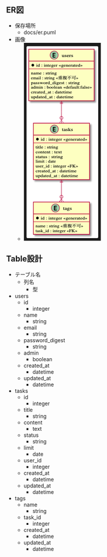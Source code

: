 ## ER図
- 保存場所
  - docs/er.puml
- 画像
  - ![ER](docs/er.png)
## Table設計
- テーブル名
  - 列名
    - 型
- users
  - id
    - integer
  - name
    - string
  - email
    - string
  - password_digest
    - string
  - admin
    - boolean
  - created_at
    - datetime
  - updated_at
    - datetime
- tasks
  - id
    - integer
  - title
    - string
  - content
    - text
  - status
    - string
  - limit
    - date
  - user_id
    - integer
  - created_at
    - datetime
  - updated_at
    - datetime
- tags
  - name
    - string
  - task_id
    - integer
  - created_at
    - datetime
  - updated_at
    - datetime
  
